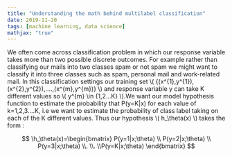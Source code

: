 ```yaml
---
title: "Understanding the math behind multilabel classification"
date: 2019-11-20
tags: [machine learning, data science]
mathjax: "true"
---
```


We often come across classification problem in which our response variable takes more than two possible discrete outcomes. For example rather than classifying our mails into two classes spam or not spam we might want to classify it into three classes such as spam, personal mail and work-related mail.
In this classification settings our training set \\( {(x^{1},y^{1}),(x^{2},y^{2}),....,(x^{m},y^{m})} \\) and response variable y can take K different values so \\( y^{m} \in {1,2...K} \\).We want our model hypothesis function to estimate the probability that P(y=K|x) for each value of k=1,2,3....K, i.e we want to estimate the probability of class label taking on each of the K different values. Thus our hypothesis \\( h_\theta(x) \\) takes the form :

$$
\h_\theta(x)=\begin{bmatrix} P(y=1|x;\theta)
\\ P(y=2|x;\theta)
\\ P(y=3|x;\theta)
\\.
\\.
\\P(y=K|x;\theta)
\end{bmatrix}
$$
